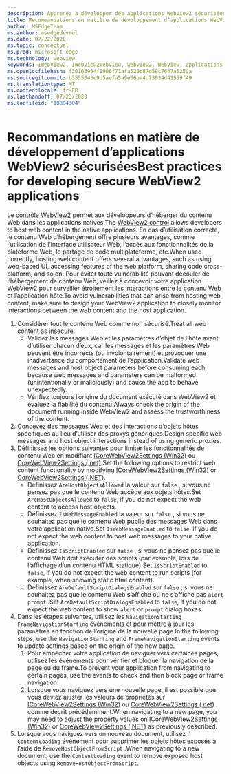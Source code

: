 ```yaml
---
description: Apprenez à développer des applications WebView2 sécurisées
title: Recommandations en matière de développement d’applications WebView2 sécurisées
author: MSEdgeTeam
ms.author: msedgedevrel
ms.date: 07/22/2020
ms.topic: conceptual
ms.prod: microsoft-edge
ms.technology: webview
keywords: IWebView2, IWebView2WebView, webview2, WebView, applications Win32, Win32, Edge, ICoreWebView2, ICoreWebView2Host, contrôle de navigateur, html Edge, sécurité
ms.openlocfilehash: f30163954f1906f71afa520b87d58c7647a5250a
ms.sourcegitcommit: b3555043e9d5aefa5a9e36ba4d73934d41559f49
ms.translationtype: MT
ms.contentlocale: fr-FR
ms.lasthandoff: 07/23/2020
ms.locfileid: "10894304"
---
```

# <span data-ttu-id="12ed6-104">Recommandations en matière de développement d’applications WebView2 sécurisées</span><span class="sxs-lookup"><span data-stu-id="12ed6-104">Best practices for developing secure WebView2 applications</span></span>  

<span data-ttu-id="12ed6-105">Le [contrôle WebView2][Webview2Main] permet aux développeurs d’héberger du contenu Web dans les applications natives.</span><span class="sxs-lookup"><span data-stu-id="12ed6-105">The [WebView2 control][Webview2Main] allows developers to host web content in the native applications.</span></span> <span data-ttu-id="12ed6-106">En cas d’utilisation correcte, le contenu Web d’hébergement offre plusieurs avantages, comme l’utilisation de l’interface utilisateur Web, l’accès aux fonctionnalités de la plateforme Web, le partage de code multiplateforme, etc.</span><span class="sxs-lookup"><span data-stu-id="12ed6-106">When used correctly, hosting web content offers several advantages, such as using web-based UI, accessing features of the web platform, sharing code cross-platform, and so on.</span></span>  <span data-ttu-id="12ed6-107">Pour éviter toute vulnérabilité pouvant découler de l’hébergement de contenu Web, veillez à concevoir votre application WebView2 pour surveiller étroitement les interactions entre le contenu Web et l’application hôte.</span><span class="sxs-lookup"><span data-stu-id="12ed6-107">To avoid vulnerabilities that can arise from hosting web content, make sure to design your WebView2 application to closely monitor interactions between the web content and the host application.</span></span>  

1.  <span data-ttu-id="12ed6-108">Considérer tout le contenu Web comme non sécurisé.</span><span class="sxs-lookup"><span data-stu-id="12ed6-108">Treat all web content as insecure.</span></span>  
    *   <span data-ttu-id="12ed6-109">Validez les messages Web et les paramètres d’objet de l’hôte avant d’utiliser chacun d’eux, car les messages et les paramètres Web peuvent être incorrects (ou involontairement) et provoquer une inadvertance du comportement de l’application.</span><span class="sxs-lookup"><span data-stu-id="12ed6-109">Validate web messages and host object parameters before consuming each, because web messages and parameters can be malformed \(unintentionally or maliciously\) and cause the app to behave unexpectedly.</span></span>
    *   <span data-ttu-id="12ed6-110">Vérifiez toujours l’origine du document exécuté dans WebView2 et évaluez la fiabilité du contenu.</span><span class="sxs-lookup"><span data-stu-id="12ed6-110">Always check the origin of the document running inside WebView2 and assess the trustworthiness of the content.</span></span>  
1.  <span data-ttu-id="12ed6-111">Concevez des messages Web et des interactions d’objets hôtes spécifiques au lieu d’utiliser des proxys génériques.</span><span class="sxs-lookup"><span data-stu-id="12ed6-111">Design specific web messages and host object interactions instead of using generic proxies.</span></span>  
1.  <span data-ttu-id="12ed6-112">Définissez les options suivantes pour limiter les fonctionnalités de contenu Web en modifiant [ICoreWebView2Settings (Win32)][Webview2ReferenceWin3209538Icorewebview2settings] ou [CoreWebView2Settings (.net)][Webview2ReferenceWin3209538MicrosoftWebWebview2CoreCorewebview2settings].</span><span class="sxs-lookup"><span data-stu-id="12ed6-112">Set the following options to restrict web content functionality by modifying [ICoreWebView2Settings (Win32)][Webview2ReferenceWin3209538Icorewebview2settings] or [CoreWebView2Settings (.NET)][Webview2ReferenceWin3209538MicrosoftWebWebview2CoreCorewebview2settings].</span></span>  
    *   <span data-ttu-id="12ed6-113">Définissez `AreHostObjectsAllowed` la valeur sur `false` , si vous ne pensez pas que le contenu Web accède aux objets hôtes.</span><span class="sxs-lookup"><span data-stu-id="12ed6-113">Set `AreHostObjectsAllowed` to `false`, if you do not expect the web content to access host objects.</span></span>  
    *   <span data-ttu-id="12ed6-114">Définissez `IsWebMessageEnabled` la valeur sur `false` , si vous ne souhaitez pas que le contenu Web publie des messages Web dans votre application native.</span><span class="sxs-lookup"><span data-stu-id="12ed6-114">Set `IsWebMessageEnabled` to `false`, if you do not expect the web content to post web messages to your native application.</span></span>  
    *   <span data-ttu-id="12ed6-115">Définissez `IsScriptEnabled` sur `false` , si vous ne pensez pas que le contenu Web doit exécuter des scripts (par exemple, lors de l’affichage d’un contenu HTML statique).</span><span class="sxs-lookup"><span data-stu-id="12ed6-115">Set `IsScriptEnabled` to `false`, if you do not expect the web content to run scripts \(for example, when showing static html content\).</span></span>  
    *   <span data-ttu-id="12ed6-116">Définissez `AreDefaultScriptDialogsEnabled` sur `false` , si vous ne souhaitez pas que le contenu Web s’affiche ou ne s’affiche pas `alert` `prompt` .</span><span class="sxs-lookup"><span data-stu-id="12ed6-116">Set `AreDefaultScriptDialogsEnabled` to `false`, if you do not expect the web content to show `alert` or `prompt` dialog boxes.</span></span>  
1.  <span data-ttu-id="12ed6-117">Dans les étapes suivantes, utilisez les `NavigationStarting` `FrameNavigationStarting` événements et pour mettre à jour les paramètres en fonction de l’origine de la nouvelle page.</span><span class="sxs-lookup"><span data-stu-id="12ed6-117">In the following steps, use the `NavigationStarting` and `FrameNavigationStarting` events to update settings based on the origin of the new page.</span></span>  
    1.  <span data-ttu-id="12ed6-118">Pour empêcher votre application de naviguer vers certaines pages, utilisez les événements pour vérifier et bloquer la navigation de la page ou du frame.</span><span class="sxs-lookup"><span data-stu-id="12ed6-118">To prevent your application from navigating to certain pages, use the events to check and then block page or frame navigation.</span></span>  
    1.  <span data-ttu-id="12ed6-119">Lorsque vous naviguez vers une nouvelle page, il est possible que vous deviez ajuster les valeurs de propriétés sur [ICoreWebView2Settings (Win32)][Webview2ReferenceWin3209538Icorewebview2settings] ou [CoreWebView2Settings (.net)][Webview2ReferenceWin3209538MicrosoftWebWebview2CoreCorewebview2settings] , comme décrit précédemment.</span><span class="sxs-lookup"><span data-stu-id="12ed6-119">When navigating to a new page, you may need to adjust the property values on [ICoreWebView2Settings (Win32)][Webview2ReferenceWin3209538Icorewebview2settings] or [CoreWebView2Settings (.NET)][Webview2ReferenceWin3209538MicrosoftWebWebview2CoreCorewebview2settings] as previously described.</span></span>  
1.  <span data-ttu-id="12ed6-120">Lorsque vous naviguez vers un nouveau document, utilisez l' `ContentLoading` événement pour supprimer les objets hôtes exposés à l’aide de `RemoveHostObjectFromScript` .</span><span class="sxs-lookup"><span data-stu-id="12ed6-120">When navigating to a new document, use the `ContentLoading` event to remove exposed host objects using `RemoveHostObjectFromScript`.</span></span>  

<!--## Security

Always check the Source property of the WebView before using `ExecuteScript`, `PostWebMessageAsJson`, `PostWebMessageAsString`, or any other method to send information into the WebView. The WebView may have navigated to another page via the end user interacting with the page or script in the page causing navigation. Similarly, be very careful with `AddScriptToExecuteOnDocumentCreated`. All future `navigations` run the same script and if it provides access to information intended only for a certain origin, any HTML document may have access.

When examining the result of an `ExecuteScript` method call, a `WebMessageReceived` event, always check the Source of the sender, or any other mechanism of receiving information from an HTML document in a WebView validate the URI of the HTML document is what you expect.

When constructing a message to send into a WebView, prefer using `PostWebMessageAsJson` and construct the JSON string parameter using a JSON library. This avoids any potential accidents of encoding information into a JSON string or script and ensure no attacker controlled input can modify the rest of the JSON message or run arbitrary script. -->  

<!-- links -->  

[Webview2Main]: ../index.md "Introduction à Microsoft Edge WebView2 (Preview) | Documents Microsoft"  

[Webview2ReferenceWin3209538Icorewebview2settings]: ../reference/win32/0-9-538/icorewebview2settings.md "interface ICoreWebView2Settings | Documents Microsoft"  

[Webview2ReferenceWin3209538MicrosoftWebWebview2CoreCorewebview2settings]: ../reference/dotnet/0-9-538/microsoft-web-webview2-core-corewebview2settings.md "Classe Microsoft. Web. WebView2. Core. CoreWebView2Settings | Documents Microsoft"  
